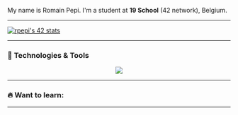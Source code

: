 My name is Romain Pepi. 
I'm a student at **19 School** (42 network), Belgium.  

---

[![rpepi's 42 stats](https://badge.mediaplus.ma/binary/rpepi?1337Badge=off&UM6P=off)](https://github.com/oakoudad/badge42)

---

### 🚀 **Technologies & Tools**

<p align="center">
  <a href="https://skillicons.dev">
    <img src=[![My Skills](https://skillicons.dev/icons?i=aws,gcp,azure,react,vue,flutter&perline=3)](https://skillicons.dev) />
  </a>
</p>

---

### 🔥 **Want to learn:**


---
